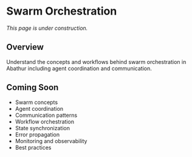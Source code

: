 # Swarm Orchestration

*This page is under construction.*

<!-- TODO: Add swarm orchestration explanation -->

## Overview

Understand the concepts and workflows behind swarm orchestration in Abathur including agent coordination and communication.

## Coming Soon

- Swarm concepts
- Agent coordination
- Communication patterns
- Workflow orchestration
- State synchronization
- Error propagation
- Monitoring and observability
- Best practices
